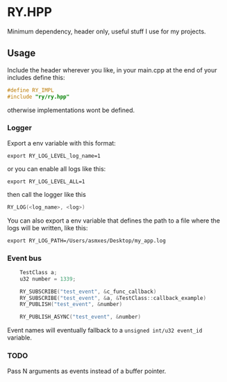 # RY.HPP

Minimum dependency, header only, useful stuff I use for my projects.

## Usage

Include the header wherever you like, in your main.cpp at the end of your includes define this:

```cpp
#define RY_IMPL
#include "ry/ry.hpp"
```

otherwise implementations wont be defined.

### Logger

Export a env variable with this format:
```shell
export RY_LOG_LEVEL_log_name=1
```

or you can enable all logs like this:

```shell
export RY_LOG_LEVEL_ALL=1
```
then call the logger like this

```cpp
RY_LOG(<log_name>, <log>)
```

You can also export a env variable that defines the path to a file where the logs will be written, like this:

```shell
export RY_LOG_PATH=/Users/asmxes/Desktop/my_app.log
```

### Event bus

```cpp
    TestClass a;
    u32 number = 1339;

    RY_SUBSCRIBE("test_event", &c_func_callback)
    RY_SUBSCRIBE("test_event", &a, &TestClass::callback_example)
    RY_PUBLISH("test_event", &number)

    RY_PUBLISH_ASYNC("test_event", &number)
```

Event names will eventually fallback to a `unsigned int/u32 event_id` variable.

### TODO
Pass N arguments as events instead of a buffer pointer.